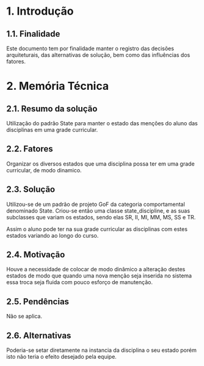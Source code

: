 # 1. Introdução

## 1.1. Finalidade

Este documento tem por finalidade manter o registro das decisões arquiteturais, das alternativas de solução, bem como das influências dos fatores.

# 2. Memória Técnica

## 2.1. Resumo da solução

Utilização do padrão State para manter o estado das menções do aluno das disciplinas em uma grade curricular.

## 2.2. Fatores

Organizar os diversos estados que uma disciplina possa ter em uma grade curricular, de modo dinamico. 

## 2.3. Solução

Utilizou-se de um padrão de projeto GoF da categoria comportamental denominado State. Criou-se então uma classe state_discipline, e as suas subclasses que variam os estados, sendo elas SR, II, MI, MM, MS, SS e TR.

Assim o aluno pode ter na sua grade curricular as disciplinas com estes estados variando ao longo do curso.

## 2.4. Motivação
Houve a necessidade de colocar de modo dinâmico a alteração destes estados de modo que quando uma nova menção seja inserida no sistema essa troca seja fluida com pouco esforço de manutenção.

## 2.5. Pendências

Não se aplica.

## 2.6. Alternativas
Poderia-se setar diretamente na instancia da disciplina o seu estado porém isto não teria o efeito desejado pela equipe.